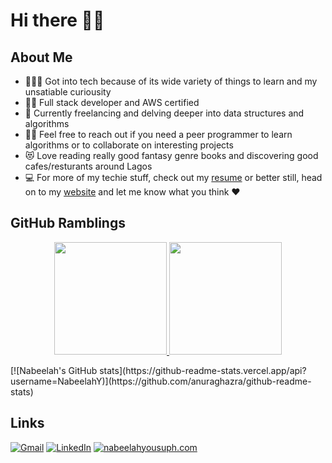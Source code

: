# Hi there 👋🏾

<!--
**NabeelahY/NabeelahY** is a ✨ _special_ ✨ repository because its `README.md` (this file) appears on your GitHub profile.

Here are some ideas to get you started:

- 🔭 I’m currently working on ...
- 🌱 I’m currently learning ...
- 👯 I’m looking to collaborate on ...
- 🤔 I’m looking for help with ...
- 💬 Ask me about ...
- 📫 How to reach me: ...
- 😄 Pronouns: ...
- ⚡ Fun fact: ...
-->
## About Me
- 👩🏾‍💻 Got into tech because of its wide variety of things to learn and my unsatiable curiousity
- 🧕🏽 Full stack developer and AWS certified 
- 🌱 Currently freelancing and delving deeper into data structures and algorithms
- 👯‍♀️ Feel free to reach out if you need a peer programmer to learn algorithms or to collaborate on interesting projects
- 😻 Love reading really good fantasy genre books and discovering good cafes/resturants around Lagos
- 💻 For more of my techie stuff, check out my [resume](https://docs.google.com/document/d/1CXBIXt-V3c1So7yRu10hqqHY6gbbKwxCbJWB5J35j38/edit?usp=sharing) or better still, head on to my [website](https://nabeelahyousuph.com/) and let me know what you think ♥️

## GitHub Ramblings
<p align="center">
<a href="https://github.com/NabeelahY">
  <img height="180em" src="https://github-readme-stats-eight-theta.vercel.app/api?username=NabeelahY&show_icons=true&theme=react&include_all_commits=true&count_private=true"/>
  <img height="180em" src="https://github-readme-stats-eight-theta.vercel.app/api/top-langs/?username=NabeelahY&layout=compact&langs_count=10&theme=react&count_private=true"/>
</a>

</p>
  [![Nabeelah's GitHub stats](https://github-readme-stats.vercel.app/api?username=NabeelahY)](https://github.com/anuraghazra/github-readme-stats)

## Links
[![Gmail](https://img.shields.io/badge/-NABEELAHYOUSUPH@GMAIL.COM-D14836?style=for-the-badge&logo=gmail&logoColor=white)](mailto:nabeelahyousuph@gmail.com)
[![LinkedIn](https://img.shields.io/badge/-LINKEDIN-0077B5?style=for-the-badge&logo=linkedin&logoColor=white)](https://www.linkedin.com/in/nabeelah-yousuph/)
[![nabeelahyousuph.com](https://img.shields.io/badge/-NABEELAHYOUSUPH.COM-000000?style=for-the-badge&logo=react&logoColor=white)](https://www.nabeelahyousuph.com/)
